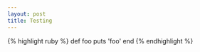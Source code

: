 ```yaml
---
layout: post
title: Testing
---
```


{% highlight ruby %}
def foo
  puts 'foo'
end
{% endhighlight %}